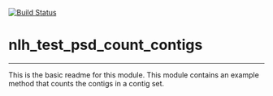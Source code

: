 [![Build Status](https://travis-ci.org/nlharris/nlh_test_psd_count_contigs.svg?branch=master)](https://travis-ci.org/nlharris/nlh_test_psd_count_contigs)

# nlh_test_psd_count_contigs
---

This is the basic readme for this module. This module contains an example method that counts the contigs in a contig set.